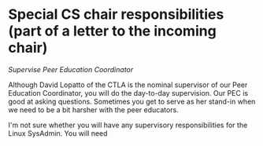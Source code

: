 Special CS chair responsibilities (part of a letter to the incoming chair)
==========================================================================

_Supervise Peer Education Coordinator_

Although David Lopatto of the CTLA is the nominal supervisor of our
Peer Education Coordinator, you will do the day-to-day supervision.
Our PEC is good at asking questions.  Sometimes you get to serve as
her stand-in when we need to be a bit harsher with the peer educators.

I'm not sure whether you will have any supervisory responsibilities
for the Linux SysAdmin.  You will need


